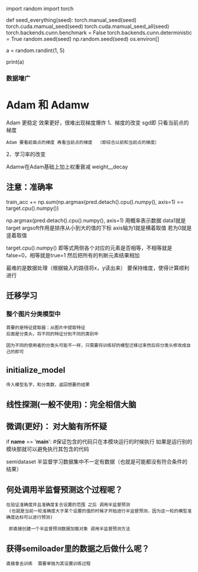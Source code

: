import random
import torch


def seed_everything(seed):
    torch.manual_seed(seed)
    torch.cuda.mamual_seed(seed)
    torch.cuda.mamual_seed_all(seed)
    torch.backends.cunn.benchmark = False
    torch.backends.cunn.deterministic = True
    random.seed(seed)
    np.random.seed(seed)
    os.environ[]

a = random.randint(1, 5)

print(a)



### 数据增广

# Adam 和 Adamw
Adam 更稳定 效果更好，很难出现梯度爆炸
1、梯度的改变
    sgd即 只看当前点的梯度 

    Adam 要看前面点的梯度 再看当前点的梯度  （即综合以前和当前点的梯度）
2、学习率的改变

Adamw在Adam基础上加上权重衰减 weight__decay

## 注意：准确率

train_acc += np.sum(np.argmax(pred.detach().cpu().numpy(), axis=1) == target.cpu().numpy())

np.argmax(pred.detach().cpu().numpy(), axis=1) 用概率表示数据  data1就是target 
argsoft作用是排序从小到大的值的下标
axis轴为1就是横着取值  若为0就是竖着取值

target.cpu().numpy() 即等式两侧各个对应的元素是否相等，不相等就是false=0，相等就是true=1  然后把所有的判断元素结果相加

最难的是数据处理（根据输入的路径将x，y读出来）
要保持维度，使得计算顺利进行

## 迁移学习

### 整个图片分类模型中
    首要的是特征提取器：从图片中提取特征
    后面是分类头，将不同的特征分到不同的类别中

    因为不同的使用者的分类头可能不一样，只需要将训练好的模型迁移过来然后将分类头修改成自己的即可

## initialize_model
    传入模型名字，和分类数，返回想要的结果 

## 线性探测(一般不使用)：完全相信大脑
## 微调(更好)： 对大脑有所怀疑

if __name__ == '__main__': #保证包含的代码只在本模块运行的时候执行   如果是运行别的模块那就可以避免执行其包含的代码


semidataset 半监督学习数据集中不一定有数据（也就是可能都没有符合条件的结果）

## 何处调用半监督预测这个过程呢？
    在验证准确度并且准确度复合设置的范围 之后 调用半监督预测
     (也就是当前一轮准确度大于某个设置的值的时候才开始进行半监督预测，因为这一轮的模型准确度达标可以进行预测)

     即直接创建一个半监督预测数据加载对象 调用半监督预测方法
## 获得semiloader里的数据之后做什么呢？
    直接拿去训练  需要单独为其设置训练过程